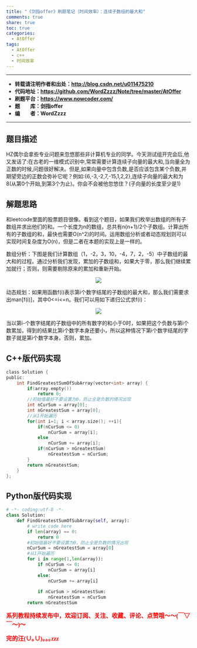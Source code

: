 ```yaml
---
title: "《剑指offer》刷题笔记（时间效率）：连续子数组的最大和"
comments: true
share: true
toc: true
categories:
  - AtOffer
tags:
  - AtOffer
  - c++
  - 时间效率
---
```


----------

- **转载请注明作者和出处：http://blog.csdn.net/u011475210**
- **代码地址：https://github.com/WordZzzz/Note/tree/master/AtOffer**
- **刷题平台：https://www.nowcoder.com/**
- **题&emsp;&emsp;库：剑指offer**
- **编&emsp;&emsp;者：WordZzzz**

----------

## 题目描述

HZ偶尔会拿些专业问题来忽悠那些非计算机专业的同学。今天测试组开完会后,他又发话了:在古老的一维模式识别中,常常需要计算连续子向量的最大和,当向量全为正数的时候,问题很好解决。但是,如果向量中包含负数,是否应该包含某个负数,并期望旁边的正数会弥补它呢？例如:{6,-3,-2,7,-15,1,2,2},连续子向量的最大和为8(从第0个开始,到第3个为止)。你会不会被他忽悠住？(子向量的长度至少是1)

## 解题思路

和leetcode里面的股票题目很像。看到这个题目，如果我们枚举出数组的所有子数组并求出他们的和。一个长度为n的数组，总共有n(n+1)/2个子数组。计算出所有的子数组的和，最快也需要O(n^2)的时间。运用数组分析或者动态规划则可以实现时间复杂度为O(n)，但是二者在本题的实现上是一样的。

数组分析：下图是我们计算数组（1，-2，3，10，-4，7，2，-5）中子数组的最大和的过程。通过分析我们发现，累加的子数组和，如果大于零，那么我们继续累加就行；否则，则需要剔除原来的累加和重新开始。

<p></p>
<div align=center><img src="http://img.blog.csdn.net/20171123112556089?watermark/2/text/aHR0cDovL2Jsb2cuY3Nkbi5uZXQvdTAxMTQ3NTIxMA==/font/5a6L5L2T/fontsize/400/fill/I0JBQkFCMA==/dissolve/70/gravity/SouthEast"/></div>
<p></p>

动态规划：如果用函数f(i)表示第i个数字结尾的子数组的最大和，那么我们需要求出man[f(i)]，其中0<=i<=n。我们可以用如下递归公式求f(i)：

<p></p>
<div align=center><img src="http://img.blog.csdn.net/20171123112614392?watermark/2/text/aHR0cDovL2Jsb2cuY3Nkbi5uZXQvdTAxMTQ3NTIxMA==/font/5a6L5L2T/fontsize/400/fill/I0JBQkFCMA==/dissolve/70/gravity/SouthEast"/></div>
<p></p>

当以第i-个数字结尾的子数组中的所有数字的和小于0时，如果把这个负数与第i个数累加，得到的结果比第i个数字本身还要小，所以这种情况下第i个数字结尾的字数子就是第i个数字本身。否则，累加。

## C++版代码实现

```c
class Solution {
public:
    int FindGreatestSumOfSubArray(vector<int> array) {
        if(array.empty())
            return 0;
        //初始值最好不要设置为0，防止全是负数的情况出现
        int nCurSum = array[0];
        int nGreatestSum = array[0];
        //从1开始遍历
        for(int i=1; i < array.size(); ++i){
            if(nCurSum <= 0)
                nCurSum = array[i];
            else
                nCurSum += array[i];
            if(nCurSum > nGreatestSum)
                nGreatestSum = nCurSum;
        }
        return nGreatestSum;
    }
};
```

## Python版代码实现

```python
# -*- coding:utf-8 -*-
class Solution:
    def FindGreatestSumOfSubArray(self, array):
        # write code here
        if len(array) == 0:
            return 0
        #初始值最好不要设置为0，防止全是负数的情况出现
        nCurSum = nGreatestSum = array[0]
        #从1开始遍历
        for i in range(1,len(array)):
            if nCurSum <= 0:
                nCurSum = array[i]
            else:
                nCurSum += array[i]
                
            if nCurSum > nGreatestSum:
                nGreatestSum = nCurSum
        return nGreatestSum
```

**<font color="red" size=3 face="仿宋">系列教程持续发布中，欢迎订阅、关注、收藏、评论、点赞哦～～(￣▽￣～)～</font>**

**<font color="red" size=3 face="仿宋">完的汪(∪｡∪)｡｡｡zzz</font>**